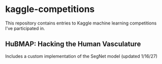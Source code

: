 # kaggle-competitions

This repository contains entries to Kaggle machine learning competitions I've participated in.

## HuBMAP: Hacking the Human Vasculature
Includes a custom implementation of the SegNet model (updated 1/16/27)

